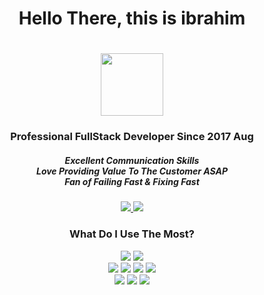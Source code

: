 <h1 align="center">Hello There, this is ibrahim<h1> 

<div id="header" align="center">
  <img src="https://i.giphy.com/media/du3J3cXyzhj75IOgvA/giphy.webp" width="100"/>
</div>

<h3 align="center">Professional FullStack Developer Since 2017 Aug</h3>
<h5 align="center">
Excellent Communication Skills
<br>
Love Providing Value To The Customer ASAP 
<br> 
Fan of Failing Fast & Fixing Fast
</h5>
  
<div id="badges" align="center">
  <a href="https://www.linkedin.com/in/ibrahim-ozcan1/">
  <img src="https://img.shields.io/badge/-Linkedin-0077B5.svg?logo=linkedin&style=popout">
  </a>
  <a href="https://twitter.com/thelincoln_i">
  <img src="https://img.shields.io/badge/-Twitter-white.svg?logo=twitter&style=popout">
  </a>
</div>

<h3 align="center">What Do I Use The Most?</h3>

<div id="badges2" align="center">
  <img src="https://img.shields.io/badge/JavaScript-F7DF1E?style=popout&logo=javascript&logoColor=black">
  <img src="https://img.shields.io/badge/-Typescript-white.svg?logo=typescript&style=popout">
</div>
  
<div id="badges3" align="center">
  <img src="https://img.shields.io/badge/-NodeJS-white.svg?logo=node.js&style=popout">
  <img src="https://img.shields.io/badge/-Mongodb-white.svg?logo=mongodb&style=popout">
  <img src="https://img.shields.io/badge/-Postgresql-white.svg?logo=postgresql&style=popout">
  <img src="https://img.shields.io/badge/-Redis-white.svg?logo=redis&style=popout">
</div>
  
<div id="badges4" align="center">
  <img src="https://img.shields.io/badge/-Remix-61DAFB?logo=remix">
  <img src="https://img.shields.io/badge/-React-white.svg?logo=react&style=popout">
  <img src="https://img.shields.io/badge/-Redux-764ABC.svg?logo=redux&style=popout">
</div>
